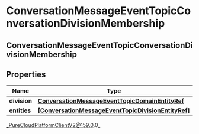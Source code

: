 # ConversationMessageEventTopicConversationDivisionMembership

## ConversationMessageEventTopicConversationDivisionMembership

## Properties

|Name | Type | Description | Notes|
|------------ | ------------- | ------------- | -------------|
| **division** | [**ConversationMessageEventTopicDomainEntityRef**](ConversationMessageEventTopicDomainEntityRef) |  | [optional] |
| **entities** | [**[ConversationMessageEventTopicDivisionEntityRef]**](ConversationMessageEventTopicDivisionEntityRef) |  | [optional] |



_PureCloudPlatformClientV2@159.0.0_
